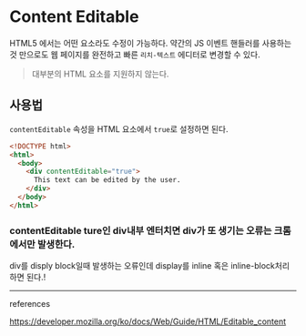 # Content Editable

HTML5 에서는 어떤 요소라도 수정이 가능하다. 약간의 JS 이벤트 핸들러를 사용하는 것 만으로도 웹 페이지를 완전하고 빠른 `리치-텍스트` 에디터로 변경할 수 있다. 
> 대부분의 HTML 요소를 지원하지 않는다.

## 사용법

`contentEditable` 속성을 HTML 요소에서 `true`로 설정하면 된다. 

```html
<!DOCTYPE html>
<html>
  <body>
    <div contentEditable="true">
      This text can be edited by the user.
    </div>
  </body>
</html>
```

### contentEditable ture인 div내부 엔터치면 div가 또 생기는 오류는 크롬에서만 발생한다.

div를 disply block일때 발생하는 오류인데 display를 inline 혹은 inline-block처리하면 된다.!

--------------------------------------------------------
references

https://developer.mozilla.org/ko/docs/Web/Guide/HTML/Editable_content